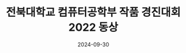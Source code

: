 ---
title: 전북대학교 컴퓨터공학부 작품 경진대회 2022 동상
summary: 2022년 12월
date: 2024-09-30
type: docs
math: false

url_pdf: /awards/2022_작품경진대회.pdf
---